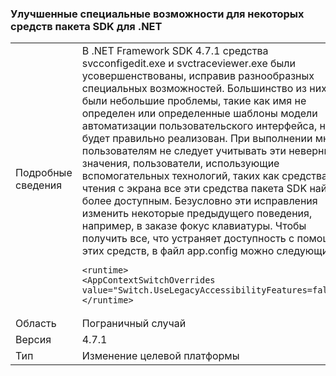 ### <a name="improved-accessibility-for-some-net-sdk-tools"></a>Улучшенные специальные возможности для некоторых средств пакета SDK для .NET

|   |   |
|---|---|
|Подробные сведения|В .NET Framework SDK 4.7.1 средства svcconfigedit.exe и svctraceviewer.exe были усовершенствованы, исправив разнообразных специальных возможностей. Большинство из них были небольшие проблемы, такие как имя не определен или определенные шаблоны модели автоматизации пользовательского интерфейса, не будет правильно реализован. При выполнении многим пользователям не следует учитывать эти неверные значения, пользователи, использующие вспомогательных технологий, таких как средства чтения с экрана все эти средства пакета SDK найти более доступным. Безусловно эти исправления изменить некоторые предыдущего поведения, например, в заказе фокус клавиатуры. Чтобы получить все, что устраняет доступность с помощью этих средств, в файл app.config можно следующие:<pre><code class="language-xml">&lt;runtime&gt;&#13;&#10;&lt;AppContextSwitchOverrides value=&quot;Switch.UseLegacyAccessibilityFeatures=false&quot;/&gt;&#13;&#10;&lt;/runtime&gt;&#13;&#10;</code></pre>|
|Область|Пограничный случай|
|Версия|4.7.1|
|Тип|Изменение целевой платформы|

